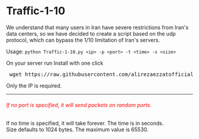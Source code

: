 
# Traffic-1-10
</b> We understand that many users in Iran have severe restrictions from Iran's data centers, so we have decided to create a script based on the udp protocol, which can bypass the 1/10 limitation of Iran's servers.</b>

Usage: `python Traffic-1-10.py <ip> -p <port> -t <time> -s <size>`


 On your server run 
 Install with one click 
<pre> wget https://raw.githubusercontent.com/alirezaezzatofficial/Traffic-1-10/main/setup.sh && bash setup.sh </pre>    
 

Only the IP is required.<hr>
<h6 style="color:red">If no port is specified, it will send packets on random ports.</h6>
If no time is specified, it will take forever. The time is in seconds.<br>
Size defaults to 1024 bytes. The maximum value is 65530.<br>
  
